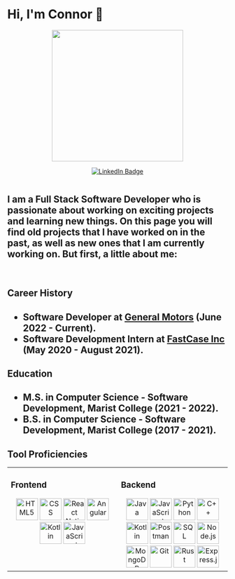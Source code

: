 # Hi, I'm Connor 👋
<p align="center"><img src="https://media.tenor.com/NOYF3f82b_gAAAAC/programmer.gif" width="300"/></p>
<p align="center">
<a href="https://www.linkedin.com/in/connor-fitzpatrick1/"><img src="https://img.shields.io/badge/LinkedIn-blue?style=for-the-badge&logo=linkedin&logoColor=white" alt="LinkedIn Badge"></a>
</p>
<p align="center"><img src="https://komarev.com/ghpvc/?username=connorfitzpatrick&style=flat&color=blue" alt=""></p>

<h2>I am a Full Stack Software Developer who is passionate about working on exciting projects and learning new things. On this page you will find old projects that I have worked on in the past, as well as new ones that I am currently working on. But first, a little about me:</h2>
<br>
<h2>Career History<h2>
<ul>
  <li>Software Developer at <a href="https://www.gm.com/">General Motors</a> (June 2022 - Current).</li>
  <li>Software Development Intern at <a href="https://www.fastcase.com/">FastCase Inc</a> (May 2020 - August 2021).</li>
</ul>

<h2>Education<h2>
<ul>
  <li>M.S. in Computer Science - Software Development, Marist College (2021 - 2022).</li>
  <li>B.S. in Computer Science - Software Development, Marist College (2017 - 2021).</li>
</ul>

<h2>Tool Proficiencies</h2>
<table><tr><td valign="top" width="33%">
  
### Frontend
<div align="center">
  <img
       width="50"
       src="https://upload.wikimedia.org/wikipedia/commons/thumb/6/61/HTML5_logo_and_wordmark.svg/2048px-HTML5_logo_and_wordmark.svg.png"
       alt="HTML5"
  />
  <img
       width="50"
       src="https://www.freepnglogos.com/uploads/html5-logo-png/html5-logo-css-logo-png-transparent-svg-vector-bie-supply-9.png"
       alt="CSS"
  />
  <img
       width="50"
       src="https://upload.wikimedia.org/wikipedia/commons/thumb/a/a7/React-icon.svg/1200px-React-icon.svg.png"
       alt="React Native"
  />
  <img
       width="50"
       src="https://camo.githubusercontent.com/b9b1c0029ece2f7cdb79f8c963a67c21fd32b6d8f7a44248b33f1bcf854bd0d9/68747470733a2f2f6272616e64736c6f676f732e636f6d2f77702d636f6e74656e742f75706c6f6164732f696d616765732f6c617267652f616e67756c61722d69636f6e2d6c6f676f2e706e67"
       alt="Angular"
  />
  <img
       width="50"
       src="https://upload.wikimedia.org/wikipedia/commons/thumb/0/06/Kotlin_Icon.svg/2048px-Kotlin_Icon.svg.png"
       alt="Kotlin"
  />
  <img
       width="50"
       src="https://upload.wikimedia.org/wikipedia/commons/thumb/9/99/Unofficial_JavaScript_logo_2.svg/2048px-Unofficial_JavaScript_logo_2.svg.png"
       alt="JavaScript"
  />
</div></td><td valign="top" width="33%">

### Backend
<div align="center">
  <img
       width="50"
       src="https://cdn.freebiesupply.com/logos/thumbs/2x/java-4-logo.png"
       alt="Java"
  />
  <img
       width="50"
       src="https://upload.wikimedia.org/wikipedia/commons/thumb/9/99/Unofficial_JavaScript_logo_2.svg/2048px-Unofficial_JavaScript_logo_2.svg.png"
       alt="JavaScript"
  />
  <img
       width="50"
       src="https://upload.wikimedia.org/wikipedia/commons/thumb/c/c3/Python-logo-notext.svg/640px-Python-logo-notext.svg.png"
       alt="Python"
  />
  <img
       width="50"
       src="https://upload.wikimedia.org/wikipedia/commons/thumb/1/18/ISO_C%2B%2B_Logo.svg/640px-ISO_C%2B%2B_Logo.svg.png"
       alt="C++"
  />
  <img
       width="50"
       src="https://upload.wikimedia.org/wikipedia/commons/thumb/0/06/Kotlin_Icon.svg/2048px-Kotlin_Icon.svg.png"
       alt="Kotlin"
  />
  <img
       width="50"
       src="https://res.cloudinary.com/postman/image/upload/t_team_logo/v1629869194/team/2893aede23f01bfcbd2319326bc96a6ed0524eba759745ed6d73405a3a8b67a8"
       alt="Postman"
  />
  <img
       width="50"
       src="https://image.winudf.com/v2/image1/YWlyLlNRTEVkaXRvcl9pY29uXzE1NjY5OTkyOTJfMDc5/icon.png?w=&fakeurl=1"
       alt="SQL"
  />
  <img
       width="50"
       src="https://upload.wikimedia.org/wikipedia/commons/thumb/d/d9/Node.js_logo.svg/1200px-Node.js_logo.svg.png"
       alt="Node.js"
  />
  <img
       width="50"
       src="https://cdn.iconscout.com/icon/free/png-256/mongodb-226029.png"
       alt="MongoDB"
  />
  <img
       width="50"
       src="https://git-scm.com/images/logos/downloads/Git-Icon-1788C.png"
       alt="Git"
  />
  <img
       width="50"
       src="https://upload.wikimedia.org/wikipedia/commons/thumb/d/d5/Rust_programming_language_black_logo.svg/1200px-Rust_programming_language_black_logo.svg.png"
       alt="Rust"
  />
  <img
       width="50"
       src="https://www.sohamkamani.com/nodejs/expressjs-architecture/express-routing-logo.png"
       alt="Express.js"
  />
</div></td></tr></table>
<!--
**connorfitzpatrick/connorfitzpatrick** is a ✨ _special_ ✨ repository because its `README.md` (this file) appears on your GitHub profile.

Here are some ideas to get you started:

- 🔭 I’m currently working on ...
- 🌱 I’m currently learning ...
- 👯 I’m looking to collaborate on ...
- 🤔 I’m looking for help with ...
- 💬 Ask me about ...
- 📫 How to reach me: ...
- 😄 Pronouns: ...
- ⚡ Fun fact: ...
-->
